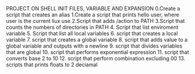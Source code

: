 PROJECT ON SHELL INIT FILES, VARIABLE AND EXPANSION
0.Create a script that creates an alias
1.Create a script that prints hello user, where user is the current liux use
2.Script that adds /action to PATH
3.Script that counts the numbers of directories in PATH
4. Script that list enviroment variable
5. Script that list all local variables
6. script that creates a local variable
7. script that creates a global variable
8. script that adds value to a global variable and outputs with a newline
9. script that divides variables that are global
10. script that performs exponential expression
11. script that converts base 2 to 10
12. script that perform combination excluding 00
13. scripts that prints floats to 2 deciamal
